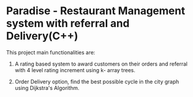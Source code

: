 # Paradise - Restaurant Management system with referral and Delivery(C++)
This project main functionalities are:

1. A rating based system to award customers on their orders and referral with 4 level rating increment using k- array trees.

2. Order Delivery option, find the best possible cycle in the city graph using Dijkstra's Algorithm.
